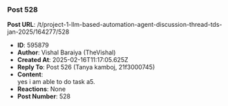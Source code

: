 ### Post 528
**Post URL**: /t/project-1-llm-based-automation-agent-discussion-thread-tds-jan-2025/164277/528
- **ID**: 595879
- **Author**: Vishal Baraiya (TheVishal)
- **Created At**: 2025-02-16T11:17:05.625Z
- **Reply To**: Post 526 (Tanya kamboj, 21f3000745)
- **Content**:  
  yes i am able to do task a5.
- **Reactions**: None
- **Post Number**: 528

